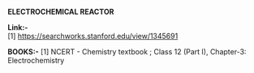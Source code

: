 ****ELECTROCHEMICAL REACTOR****<br>

****Link:-****<br>
[1] https://searchworks.stanford.edu/view/1345691
 
****BOOKS:-****
[1] NCERT - Chemistry textbook ; Class 12 (Part I), Chapter-3: Electrochemistry
